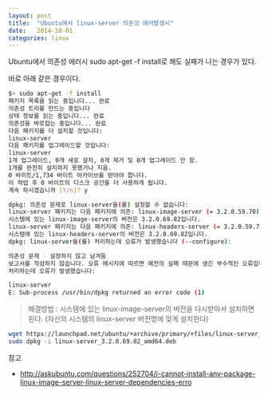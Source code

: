 ```yaml
---
layout: post
title:  "Ubuntu에서 linux-server 의존성 에러발생시"
date:   2014-10-01
categories: linux
---
```

Ubuntu에서 의존성 에러시 sudo apt-get -f install로 해도 실패가 나는 경우가 있다.

바로 아래 같은 경우이다.

```bash
$> sudo apt-get -f install
패키지 목록을 읽는 중입니다... 완료
의존성 트리를 만드는 중입니다
상태 정보를 읽는 중입니다... 완료
의존성을 바로잡는 중입니다... 완료
다음 패키지를 더 설치할 것입니다:
linux-server
다음 패키지를 업그레이드할 것입니다:
linux-server
1개 업그레이드, 0개 새로 설치, 0개 제거 및 0개 업그레이드 안 함.
1개를 완전히 설치하지 못했거나 지움.
0 바이트/1,734 바이트 아카이브를 받아야 합니다.
이 작업 후 0 바이트의 디스크 공간을 더 사용하게 됩니다.
계속 하시겠습니까 [Y/n]? y

dpkg: 의존성 문제로 linux-server을(를) 설정할 수 없습니다:
linux-server 패키지는 다음 패키지에 의존: linux-image-server (= 3.2.0.59.70): 하지만:
시스템에 있는 linux-image-server의 버전은 3.2.0.69.82입니다.
linux-server 패키지는 다음 패키지에 의존: linux-headers-server (= 3.2.0.59.70): 하지만:
시스템에 있는 linux-headers-server의 버전은 3.2.0.69.82입니다.
dpkg: linux-server을(를) 처리하는데 오류가 발생했습니다 (--configure):  

의존성 문제 - 설정하지 않고 남겨둠
보고서를 작성하지 않습니다. 오류 메시지에 따르면 예전의 실패 때문에 생긴 부수적인 오류입니다.
처리하는데 오류가 발생했습니다:  

linux-server
E: Sub-process /usr/bin/dpkg returned an error code (1)
```

>해결방법 : 시스템에 있는  linux-image-server의 버전을 다시받아서 설치하면 된다.
(자신의 시스템의 linux-server 버전명에 맞게 설치한다)

```bash
wget https://launchpad.net/ubuntu/+archive/primary/+files/linux-server_3.2.0.69.82_amd64.deb
sudo dpkg -i linux-server_3.2.0.69.82_amd64.deb
```

참고
- <http://askubuntu.com/questions/252704/i-cannot-install-any-package-linux-image-server-linux-server-dependencies-erro>
